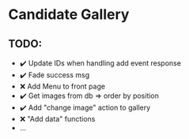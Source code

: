 # Candidate Gallery

## TODO:

* :heavy_check_mark: Update IDs when handling add event response
* :heavy_check_mark: Fade success msg
* :x: Add Menu to front page
* :heavy_check_mark: Get images from db => order by position
* :heavy_check_mark: Add "change image" action to gallery
* :x: "Add data" functions
* ...
